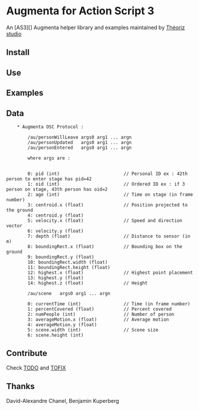Augmenta for Action Script 3
============================

An [AS3][] Augmenta helper library and examples maintained by [Théoriz studio][]

Install
-------

Use
---

Examples
--------

Data
----

```
    * Augmenta OSC Protocol :

        /au/personWillLeave args0 arg1 ... argn
        /au/personUpdated   args0 arg1 ... argn
        /au/personEntered   args0 arg1 ... argn

        where args are :

        
        0: pid (int)                        // Personal ID ex : 42th person to enter stage has pid=42
        1: oid (int)                        // Ordered ID ex : if 3 person on stage, 43th person has oid=2
        2: age (int)                        // Time on stage (in frame number)
        3: centroid.x (float)               // Position projected to the ground
        4: centroid.y (float)               
        5: velocity.x (float)               // Speed and direction vector
        6: velocity.y (float)
        7: depth (float)                    // Distance to sensor (in m)
        8: boundingRect.x (float)           // Bounding box on the ground
        9: boundingRect.y (float)
        10: boundingRect.width (float)
        11: boundingRect.height (float)
        12: highest.x (float)               // Highest point placement
        13: highest.y (float)
        14: highest.z (float)               // Height

        /au/scene   args0 arg1 ... argn

        0: currentTime (int)                // Time (in frame number)
        1: percentCovered (float)           // Percent covered
        2: numPeople (int)                  // Number of person
        3: averageMotion.x (float)          // Average motion
        4: averageMotion.y (float)
        5: scene.width (int)                // Scene size
        6: scene.height (int)
```

Contribute
----------

Check [TODO](TODO.md) and [TOFIX](TOFIX.md)

Thanks
------

David-Alexandre Chanel, Benjamin Kuperberg

[Théoriz studio]: http://www.theoriz.com/
